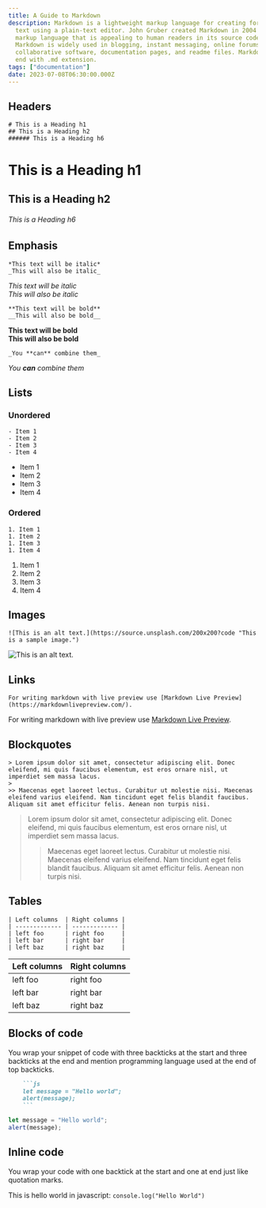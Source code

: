 ```yaml
---
title: A Guide to Markdown
description: Markdown is a lightweight markup language for creating formatted
  text using a plain-text editor. John Gruber created Markdown in 2004 as a
  markup language that is appealing to human readers in its source code form.
  Markdown is widely used in blogging, instant messaging, online forums,
  collaborative software, documentation pages, and readme files. Markdown files
  end with .md extension.
tags: ["documentation"]
date: 2023-07-08T06:30:00.000Z
---
```


## Headers

```
# This is a Heading h1
## This is a Heading h2
###### This is a Heading h6
```

# This is a Heading h1

## This is a Heading h2

###### This is a Heading h6

## Emphasis

```
*This text will be italic*
_This will also be italic_
```

_This text will be italic_  
_This will also be italic_

```
**This text will be bold**
__This will also be bold__
```

**This text will be bold**  
**This will also be bold**

```
_You **can** combine them_
```

_You **can** combine them_

## Lists

### Unordered

```
- Item 1
- Item 2
- Item 3
- Item 4
```

- Item 1
- Item 2
- Item 3
- Item 4

### Ordered

```
1. Item 1
1. Item 2
1. Item 3
1. Item 4
```

1. Item 1
1. Item 2
1. Item 3
1. Item 4

## Images

```
![This is an alt text.](https://source.unsplash.com/200x200?code "This is a sample image.")
```

![This is an alt text.](https://source.unsplash.com/200x200?code "This is a sample image.")

## Links

```
For writing markdown with live preview use [Markdown Live Preview](https://markdownlivepreview.com/).
```

For writing markdown with live preview use [Markdown Live Preview](https://markdownlivepreview.com/).

## Blockquotes

```
> Lorem ipsum dolor sit amet, consectetur adipiscing elit. Donec eleifend, mi quis faucibus elementum, est eros ornare nisl, ut imperdiet sem massa lacus.
>
>> Maecenas eget laoreet lectus. Curabitur ut molestie nisi. Maecenas eleifend varius eleifend. Nam tincidunt eget felis blandit faucibus. Aliquam sit amet efficitur felis. Aenean non turpis nisi.
```

> Lorem ipsum dolor sit amet, consectetur adipiscing elit. Donec eleifend, mi quis faucibus elementum, est eros ornare nisl, ut imperdiet sem massa lacus.
>
> > Maecenas eget laoreet lectus. Curabitur ut molestie nisi. Maecenas eleifend varius eleifend. Nam tincidunt eget felis blandit faucibus. Aliquam sit amet efficitur felis. Aenean non turpis nisi.

## Tables

```
| Left columns  | Right columns |
| ------------- | ------------- |
| left foo      | right foo     |
| left bar      | right bar     |
| left baz      | right baz     |
```

| Left columns | Right columns |
| ------------ | ------------- |
| left foo     | right foo     |
| left bar     | right bar     |
| left baz     | right baz     |

## Blocks of code

You wrap your snippet of code with three backticks at the start and three backticks at the end and mention programming language used at the end of top backticks.

````markdown
    ```js
    let message = "Hello world";
    alert(message);
    ```
````

```js
let message = "Hello world";
alert(message);
```

## Inline code

You wrap your code with one backtick at the start and one at end just like quotation marks.

This is hello world in javascript: `console.log("Hello World")`
